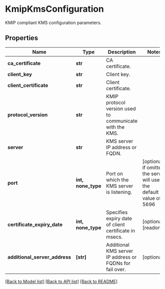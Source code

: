 # KmipKmsConfiguration

KMIP compliant KMS configuration parameters.

## Properties
Name | Type | Description | Notes
------------ | ------------- | ------------- | -------------
**ca_certificate** | **str** | CA certificate. | 
**client_key** | **str** | Client key. | 
**client_certificate** | **str** | Client certificate. | 
**protocol_version** | **str** | KMIP protocol version used to communicate with the KMS. | 
**server** | **str** | KMS server IP address or FQDN. | 
**port** | **int, none_type** | Port on which the KMS server is listening. | [optional]  if omitted the server will use the default value of 5696
**certificate_expiry_date** | **int, none_type** | Specifies expiry date of client certificate in msecs. | [optional] [readonly] 
**additional_server_address** | **[str]** | Additional KMS server IP address or FQDNs for fail over. | [optional] 

[[Back to Model list]](../README.md#documentation-for-models) [[Back to API list]](../README.md#documentation-for-api-endpoints) [[Back to README]](../README.md)


